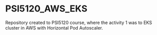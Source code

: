 # PSI5120_AWS_EKS
Repository created to PSI5120 course, where the activity 1 was to EKS cluster in AWS with Horizontal Pod Autoscaler.

